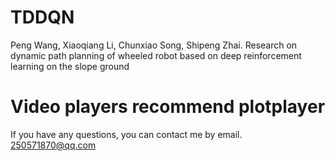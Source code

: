 # TDDQN
Peng Wang, Xiaoqiang Li, Chunxiao Song, Shipeng Zhai. Research on dynamic path planning of wheeled robot based on deep reinforcement learning on the slope ground

# Video players recommend plotplayer
If you have any questions, you can contact me by email.
250571870@qq.com
